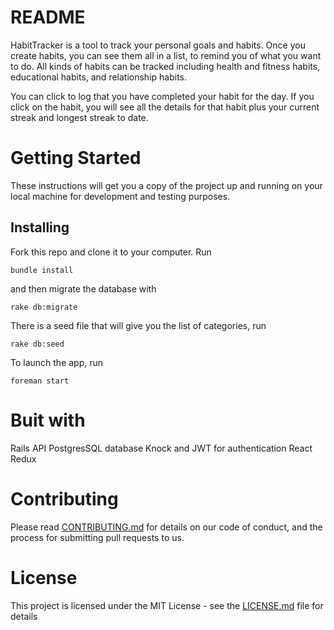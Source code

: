 # README

HabitTracker is a tool to track your personal goals and habits. Once you create habits, you can see them all in a list, to remind you of what you want to do. All kinds of habits can be tracked including health and fitness habits, educational habits, and relationship habits.

You can click to log that you have completed your habit for the day. If you click on the habit, you will see all the details for that habit plus your current streak and longest streak to date.

# Getting Started
These instructions will get you a copy of the project up and running on your local machine for development and testing purposes.

## Installing
Fork this repo and clone it to your computer. Run
```
bundle install
```
and then migrate the database with
```
rake db:migrate
```
There is a seed file that will give you the list of categories, run
```
rake db:seed
```
To launch the app, run
```
foreman start
```

# Buit with
Rails API
PostgresSQL database
Knock and JWT for authentication
React
Redux

# Contributing
Please read [CONTRIBUTING.md](./contributing.md) for details on our code of conduct, and the process for submitting pull requests to us.

# License
This project is licensed under the MIT License - see the [LICENSE.md](./license.md) file for details
